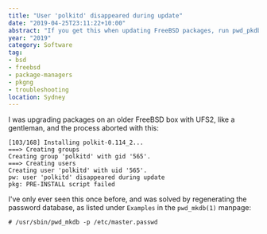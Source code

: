 ```yaml
---
title: "User 'polkitd' disappeared during update"
date: "2019-04-25T23:11:22+10:00"
abstract: "If you get this when updating FreeBSD packages, run pwd_pkdb."
year: "2019"
category: Software
tag:
- bsd
- freebsd
- package-managers
- pkgng
- troubleshooting
location: Sydney
---
```

I was upgrading packages on an older FreeBSD box with UFS2, like a gentleman, and the process aborted with this:

    [103/168] Installing polkit-0.114_2...
    ===> Creating groups
    Creating group 'polkitd' with gid '565'.
    ===> Creating users
    Creating user 'polkitd' with uid '565'.
    pw: user 'polkitd' disappeared during update
    pkg: PRE-INSTALL script failed

I've only ever seen this once before, and was solved by regenerating the password database, as listed under `Examples` in the `pwd_mkdb(1)` manpage:

	# /usr/sbin/pwd_mkdb -p /etc/master.passwd

